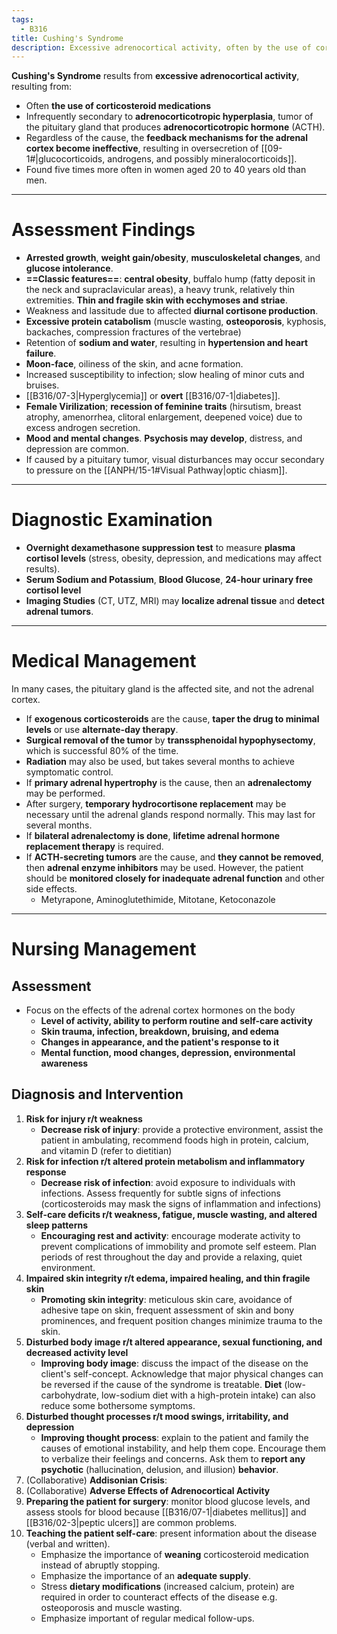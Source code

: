 ```yaml
---
tags:
  - B316
title: Cushing's Syndrome
description: Excessive adrenocortical activity, often by the use of coritocosteroid medication, or less often through hyperplasia or other mechanisms.
---
```

**Cushing's Syndrome** results from **excessive adrenocortical activity**, resulting from:
- Often **the use of corticosteroid medications**
- Infrequently secondary to **adrenocorticotropic hyperplasia**, tumor of the pituitary gland that produces **adrenocorticotropic hormone** (ACTH).
- Regardless of the cause, the **feedback mechanisms for the adrenal cortex become ineffective**, resulting in oversecretion of [[09-1#|glucocorticoids, androgens, and possibly mineralocorticoids]].
- Found five times more often in women aged 20 to 40 years old than men.
___
# Assessment Findings
- **Arrested growth**, **weight gain/obesity**, **musculoskeletal changes**, and **glucose intolerance**.
- **==Classic features==**: **central obesity**, buffalo hump (fatty deposit in the neck and supraclavicular areas), a heavy trunk, relatively thin extremities. **Thin and fragile skin with ecchymoses and striae**.
- Weakness and lassitude due to affected **diurnal cortisone production**.
- **Excessive protein catabolism** (muscle wasting, **osteoporosis**, kyphosis, backaches, compression fractures of the vertebrae)
- Retention of **sodium and water**, resulting in **hypertension and heart failure**.
- **Moon-face**, oiliness of the skin, and acne formation.
- Increased susceptibility to infection; slow healing of minor cuts and bruises.
- [[B316/07-3|Hyperglycemia]] or **overt** [[B316/07-1|diabetes]].
- **Female Virilization**; **recession of feminine traits** (hirsutism, breast atrophy, amenorrhea, clitoral enlargement, deepened voice) due to excess androgen secretion.
- **Mood and mental changes**. **Psychosis may develop**, distress, and depression are common.
- If caused by a pituitary tumor, visual disturbances may occur secondary to pressure on the [[ANPH/15-1#Visual Pathway|optic chiasm]].
___
# Diagnostic Examination
- **Overnight dexamethasone suppression test** to measure **plasma cortisol levels** (stress, obesity, depression, and medications may affect results).
- **Serum Sodium and Potassium**, **Blood Glucose**, **24-hour urinary free cortisol level**
- **Imaging Studies** (CT, UTZ, MRI) may **localize adrenal tissue** and **detect adrenal tumors**.
___
# Medical Management
In many cases, the pituitary gland is the affected site, and not the adrenal cortex.
- If **exogenous corticosteroids** are the cause, **taper the drug to minimal levels** or use **alternate-day therapy**.
- **Surgical removal of the tumor** by **transsphenoidal hypophysectomy**, which is successful 80% of the time.
- **Radiation** may also be used, but takes several months to achieve symptomatic control.
- If **primary adrenal hypertrophy** is the cause, then an **adrenalectomy** may be performed.
- After surgery, **temporary hydrocortisone replacement** may be necessary until the adrenal glands respond normally. This may last for several months.
- If **bilateral adrenalectomy is done**, **lifetime adrenal hormone replacement therapy** is required.
- If **ACTH-secreting tumors** are the cause, and **they cannot be removed**, then **adrenal enzyme inhibitors** may be used. However, the patient should be **monitored closely for inadequate adrenal function** and other side effects.
	- Metyrapone, Aminoglutethimide, Mitotane, Ketoconazole
___
# Nursing Management
## Assessment
- Focus on the effects of the adrenal cortex hormones on the body
	- **Level of activity, ability to perform routine and self-care activity**
	- **Skin trauma, infection, breakdown, bruising, and edema**
	- **Changes in appearance, and the patient's response to it**
	- **Mental function, mood changes, depression, environmental awareness**
## Diagnosis and Intervention
1. **Risk for injury r/t weakness**
	- **Decrease risk of injury**: provide a protective environment, assist the patient in ambulating, recommend foods high in protein, calcium, and vitamin D (refer to dietitian)
2. **Risk for infection r/t altered protein metabolism and inflammatory response**
	- **Decrease risk of infection**: avoid exposure to individuals with infections. Assess frequently for subtle signs of infections (corticosteroids may mask the signs of inflammation and infections)
3. **Self-care deficits r/t weakness, fatigue, muscle wasting, and altered sleep patterns**
	- **Encouraging rest and activity**: encourage moderate activity to prevent complications of immobility and promote self esteem. Plan periods of rest throughout the day and provide a relaxing, quiet environment.
4. **Impaired skin integrity r/t edema, impaired healing, and thin fragile skin**
	- **Promoting skin integrity**: meticulous skin care, avoidance of adhesive tape on skin, frequent assessment of skin and bony prominences, and frequent position changes minimize trauma to the skin.
5. **Disturbed body image r/t altered appearance, sexual functioning, and decreased activity level**
	- **Improving body image**: discuss the impact of the disease on the client's self-concept. Acknowledge that major physical changes can be reversed if the cause of the syndrome is treatable. **Diet** (low-carbohydrate, low-sodium diet with a high-protein intake) can also reduce some bothersome symptoms.
6. **Disturbed thought processes r/t mood swings, irritability, and depression**
	- **Improving thought process**: explain to the patient and family the causes of emotional instability, and help them cope. Encourage them to verbalize their feelings and concerns. Ask them to **report any psychotic** (hallucination, delusion, and illusion) **behavior**.
7. (Collaborative) **Addisonian Crisis**: 
8. (Collaborative) **Adverse Effects of Adrenocortical Activity**
9. **Preparing the patient for surgery**: monitor blood glucose levels, and assess stools for blood because [[B316/07-1|diabetes mellitus]] and [[B316/02-3|peptic ulcers]] are common problems.
10. **Teaching the patient self-care**: present information about the disease (verbal and written).
	- Emphasize the importance of **weaning** corticosteroid medication instead of abruptly stopping.
	- Emphasize the importance of an **adequate supply**.
	- Stress **dietary modifications** (increased calcium, protein) are required in order to counteract effects of the disease e.g. osteoporosis and muscle wasting.
	- Emphasize important of regular medical follow-ups.